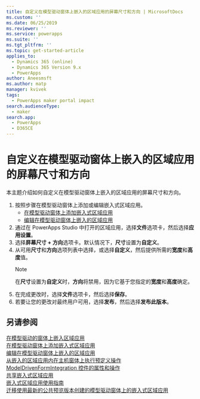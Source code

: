 ```yaml
---
title: 自定义在模型驱动窗体上嵌入的区域应用的屏幕尺寸和方向 | MicrosoftDocs
ms.custom: ''
ms.date: 06/25/2019
ms.reviewer: ''
ms.service: powerapps
ms.suite: ''
ms.tgt_pltfrm: ''
ms.topic: get-started-article
applies_to:
  - Dynamics 365 (online)
  - Dynamics 365 Version 9.x
  - PowerApps
author: Aneesmsft
ms.author: matp
manager: kvivek
tags:
  - PowerApps maker portal impact
search.audienceType:
  - maker
search.app:
  - PowerApps
  - D365CE
---
```


# <a name="customize-the-screen-size-and-orientation-of-a-canvas-app-embedded-on-a-model-driven-form"></a>自定义在模型驱动窗体上嵌入的区域应用的屏幕尺寸和方向
本主题介绍如何自定义在模型驱动窗体上嵌入的区域应用的屏幕尺寸和方向。

1.  按照步骤在模型驱动窗体上添加或编辑嵌入式区域应用。
    - [在模型驱动窗体上添加嵌入式区域应用](embedded-canvas-app-add-classic-designer.md)
    - [编辑在模型驱动窗体上嵌入的区域应用](embedded-canvas-app-edit-classic-designer.md)
2. 通过在 PowerApps Studio 中打开的区域应用，选择**文件**选项卡，然后选择**应用设置**。
3. 选择**屏幕尺寸 + 方向**选项卡。默认情况下，**尺寸**设置为**自定义**。
4. 从可用**尺寸**和**方向**选项列表中选择，或选择**自定义**，然后提供所需的**宽度**和**高度**值。
    > [!NOTE]
    > 在**尺寸**设置为**自定义**时，**方向**将禁用，因为它基于您指定的**宽度**和**高度**确定。
5. 在完成更改时，选择**文件**选项卡，然后选择**保存**。
6. 若要让您的更改对最终用户可用，选择**发布**，然后选择**发布此版本**。

## <a name="see-also"></a>另请参阅
[在模型驱动的窗体上嵌入区域应用](embed-canvas-app-in-form.md) <br />
[在模型驱动窗体上添加嵌入式区域应用](embedded-canvas-app-add-classic-designer.md) <br />
[编辑在模型驱动窗体上嵌入的区域应用](embedded-canvas-app-edit-classic-designer.md) <br />
[从嵌入的区域应用内在主机窗体上执行预定义操作](embedded-canvas-app-actions.md) <br />
[ModelDrivenFormIntegration 控件的属性和操作](embedded-canvas-app-properties-actions.md) <br />
[共享嵌入式区域应用](share-embedded-canvas-app.md) <br />
[嵌入式区域应用使用指南](embedded-canvas-app-guidelines.md) <br />
[迁移使用最新的公共预览版本创建的模型驱动窗体上的嵌入式区域应用](embedded-canvas-app-migrate-from-preview.md) <br />
